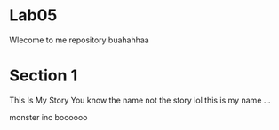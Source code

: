 # Lab05
Wlecome to me repository buahahhaa
# Section 1
This Is My Story 
You know the name not the story lol
this is my name 
...

monster inc 
boooooo
